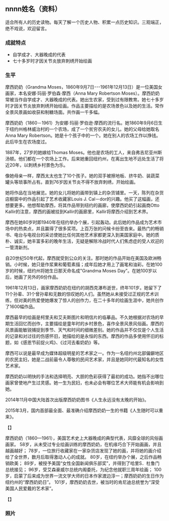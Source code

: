 ## nnnn姓名（资料）

适合所有人的历史读物。每天了解一个历史人物、积累一点历史知识。三观端正，绝不戏说，欢迎留言。  

### 成就特点

- 自学成才、大器晚成的代表
- 七十多岁时才因关节炎放弃刺绣开始绘画


### 生平



摩西奶奶（Grandma Moses，1860年9月7日---1961年12月13日）是一位美国女画家，本名安娜·玛丽·罗伯森·摩西（Anna Mary Robertson Moses）。摩西奶奶常被当作自学成才、大器晚成的代表。她出生农家，受到过有限教育。她七十多岁时才因关节炎放弃刺绣开始绘画。作品主要描绘的是农场景色以及她的生活。常作全景风景画如收获和制糖场面。共作画一千多幅。





摩西奶奶（1860－1961）为安娜·玛丽·罗伯逊·摩西的流行名。她1860年9月6日生于纽约州格林威治村的一个农场，成了一个贫穷农夫的女儿。她的父母给她取名Anna Mary Robertson。她是十个孩子中的一个。她在别人的农场工作以挣钱。此后毕生在农场度过。

1887年，27岁的她嫁给Thomas Moses。他也是农场的工人，来自弗吉尼亚州斯汤顿。他们都在一个农场上工作。后来她重回纽约州，在离出生地不远处生活了将近20年，以刺绣乡村景色为乐。

像她母亲一样，摩西太太也生了10个孩子。她的双手被擦地板、挤牛奶、装蔬菜罐头等琐事所占有。直到76岁因关节炎不得不放弃刺绣，开始绘画。

她将作品在当地展览。她的女儿将她的画带到镇上的杂货铺里。一天，陈列在杂货店橱窗中的作品引起了艺术收藏家Louis J. Cal－dor的兴趣。他买了这幅画，还想要更多。他想帮助摩西，将其作品带到纽约的画廊，使摩西奶奶引起画商Otto Kallir的注意，摩西的画被挂到Kallir的画廊里，Kallir将摩西介绍到艺术界。

摩西在她80岁时即1940年在纽约举办个展，引起轰动。此后她的作品成为艺术市场中的热卖点，并且赢得了很多奖项。上百万张的问候卡纷至沓来。最热门的畅销书、电台与电视台的采访使她比任何其他艺术家都更深入到美国家庭中。她的质朴、诚实，她丰富多彩的晚年生活，无疑是解除冷战时代人们焦虑症的受人欢迎的一管清新剂。

自20世纪50年代起，摩西就受到公众的关注。那时她的作品开始在美国及欧洲畅销。小时候，她只是作浆果和葡萄素描；成年后她才用上了画笔和油彩。在她100岁的时候，纽约州将她生日那天命名成"Grandma Moses Day”。在她100岁以后，她画了另外的6份作品。

1961年12月13日，画家摩西奶奶在纽约的胡西克瀑布逝世，终年101岁。她留下了11个孙辈、31个曾孙辈和无数的惊叹她的人们。虽然她从未接受过正规的艺术训练，但对美的热爱使她爆发了惊人的创作力，在二十多年的绘画生涯中，她共创作了1600幅作品。

摩西最早的绘画是柯里夫和艾夫斯图片和明信片的临摹品。不久她根据对农场的早期生活回忆而创作，主要描绘是童年时的乡村景色，喜作全景风景风俗画。摩西的风景画能敏锐捕捉到季节、天气和时间的细微差别。她的作品并不仅仅是个人生活的记录和对过往的伤感怀旧，她描绘的是永恒的东西。摩西的作品多使用怀旧的标题，如《感恩节前捉火鸡》、《过河去看奶奶》等。



摩西可以说是最早成为媒体超级明星的艺术家之一。作为一名纽约州北部偏僻地区的农民主妇，她是二战前最令人尊敬的民间艺术家，并且是她同时代最知名的女性艺术家。

摩西奶奶以明快的手法和选择明亮、大胆的色彩获得了最初的成功。她指不出哪位画家曾使地产生过灵感。她一生为民妇，也未必会有哪位艺术大师能有机会影响到她。



2014年11月中国大陆首次出版摩西奶奶图书《人生永远没有太晚的开始》。

2015年3月，国内首部最全面、最准确介绍摩西奶奶一生的书籍《人生随时可以重来》。

【】

摩西奶奶（1860—1961），美国艺术史上大器晚成的典型代表，风靡全球的风俗画画家。
58岁，从未受过专业绘画训练的摩西奶奶，在机缘巧合下开始画画，并且越画越好；
78岁，一位旅行收藏家在一家杂货店发现了她的画，并将她的画介绍给了全世界，数月后取得激动人心的成就。
80岁，在纽约举办个展，之后作品畅销欧美；
89岁，被授予美国“女性全国新闻俱乐部奖”，并得到了哈里S．杜鲁门总统接见；
96岁，受艾森豪威尔总统内阁委托，为纪念他就职三周年绘画；
100岁，启蒙了后来成为世界一流文学大师的日本作家渡边淳一；摩西奶奶的生日作为纽约州的“摩西奶奶日”。
101岁，摩西奶奶去世，被当时的肯尼迪总统誉为“深受美国人民爱戴的艺术家”。

【】

### 照片

